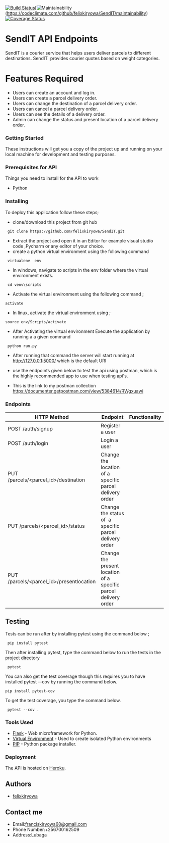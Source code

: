 
[![Build Status](https://travis-ci.org/felixkiryowa/SendIT.svg?branch=develop)](https://travis-ci.org/felixkiryowa/SendIT)[![Maintainability](https://api.codeclimate.com/v1/badges/83fbc29f2b74f182296d/maintainability)(https://codeclimate.com/github/felixkiryowa/SendIT/maintainability)
[![Coverage Status](https://coveralls.io/repos/github/felixkiryowa/SendIT/badge.svg?branch=develop)](https://coveralls.io/github/felixkiryowa/SendIT?branch=develop)


#  SendIT API Endpoints
 SendIT is a courier service that helps users deliver parcels to different destinations. SendIT  provides courier quotes based on weight categories.

# Features Required

- Users can create an account and log in.  
- Users can create a parcel delivery order.  
- Users can change the destination of a parcel delivery order.  
- Users can cancel a parcel delivery order.  
- Users can see the details of a delivery order. 
- Admin can change the ​status​​ and ​present​​ ​location​​ of a parcel delivery order. 

### Getting Started
These instructions will get you a copy of the project up and running on your local machine for development and testing purposes.

### Prerequisites for API

Things you need to install for the API to work

* Python
### Installing

To deploy this application follow these steps;
* clone/download this project from git hub
```
 git clone https://github.com/felixkiryowa/SendIT.git

```
* Extract the project and open it in an Editor for example visual studio code ,Pycharm or any editor of your choice.
* create a python virtual environment using the following command
```
 virtualenv  env 

``` 
* In windows, navigate to scripts in the env folder where the virtual environment exists.
```
 cd venv\scripts

```
*  Activate the virtual environment using the following command ;
```
activate

```
* In linux, activate the virtual environment using ;
```
source env/Scripts/activate

```
* After Activating the virtual environment Execute the application by running a a given command

```
 python run.py

``` 

* After running that command the server will start running at http://127.0.0.1:5000/ which is the default URI 

* use the endpoints given below to test the api using postman, which is the highly recommended app to use when testing api's.

* This is the link to my postman collection https://documenter.getpostman.com/view/5384614/RWgxuawi

### Endpoints

HTTP Method|Endpoint|Functionality
-----------|--------|-------------
POST /auth/signup  | Register a user 
POST /auth/login   | Login a user
PUT /parcels/<parcel_id>/destination | Change the location  of a specific parcel  delivery order 
PUT /parcels/<parcel_id>/status  |  Change the status of  a specific parcel  delivery order 
PUT /parcels/<parcel_id>/presentlocation | Change the present  location of a specific  parcel delivery order

## Testing 

Tests can be run after by installing pytest using the command below ;
```
 pip install pytest

```

Then after installing pytest, type the command below to run the tests in the project directory
```
 pytest

```
You can also get the test coverage though this requires you to have installed pytest --cov by running the command below.
```
pip install pytest-cov
```
To get the test coverage, you type the command below.
```
 pytest --cov .
```
### Tools Used

* [Flask](http://flask.pocoo.org/) - Web microframework for Python.
* [Virtual Environment](https://virtualenv.pypa.io/en/stable/) - Used to create isolated Python environments
* [PIP](https://pip.pypa.io/en/stable/) - Python package installer.


### Deployment

The API is hosted on [Heroku](https://francissendit.herokuapp.com/api/v2/parcels).

## Authors
- [felixkiryowa](https://github.com/felixkiryowa/)

## Contact me 
- Email:franciskiryowa68@gmail.com
- Phone Number:+256700162509
- Address:Lubaga

